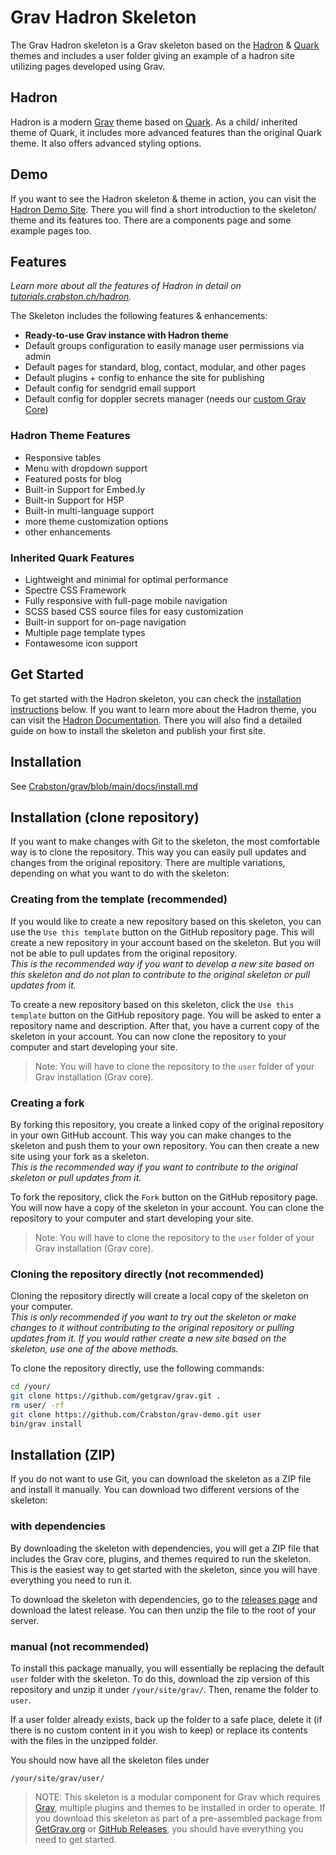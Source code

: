 # Grav Hadron Skeleton

The Grav Hadron skeleton is a Grav skeleton based on the [Hadron](https://github.com/Crabston/grav-theme-hadron) & [Quark](https://github.com/getgrav/grav-theme-quark) themes and includes a user folder giving an example of a hadron site utilizing pages developed using Grav.

## Hadron
Hadron is a modern [Grav](https://getgrav.org) theme based on [Quark](https://github.com/getgrav/grav-theme-quark). As a child/ inherited theme of Quark, it includes more advanced features than the original Quark theme. It also offers advanced styling options.

## Demo
If you want to see the Hadron skeleton & theme in action, you can visit the [Hadron Demo Site](https://grav.demo.crabston.dev/). There you will find a short introduction to the skeleton/ theme and its features too. There are a components page and some example pages too.

## Features
_Learn more about all the features of Hadron in detail on [tutorials.crabston.ch/hadron](https://tutorials.crabston.ch/hadron)._

The Skeleton includes the following features & enhancements:
- **Ready-to-use Grav instance with Hadron theme**
- Default groups configuration to easily manage user permissions via admin
- Default pages for standard, blog, contact, modular, and other pages
- Default plugins + config to enhance the site for publishing
- Default config for sendgrid email support
- Default config for doppler secrets manager (needs our [custom Grav Core](https://github.com/Crabston/grav))

### Hadron Theme Features
- Responsive tables
- Menu with dropdown support
- Featured posts for blog
- Built-in Support for Embed.ly
- Built-in Support for H5P
- Built-in multi-language support
- more theme customization options
- other enhancements

### Inherited Quark Features
- Lightweight and minimal for optimal performance
- Spectre CSS Framework
- Fully responsive with full-page mobile navigation
- SCSS based CSS source files for easy customization
- Built-in support for on-page navigation
- Multiple page template types
- Fontawesome icon support

## Get Started

To get started with the Hadron skeleton, you can check the [installation instructions](#installation) below. If you want to learn more about the Hadron theme, you can visit the [Hadron Documentation](https://tutorials.crabston.ch/hadron). There you will also find a detailed guide on how to install the skeleton and publish your first site.

## Installation

See [Crabston/grav/blob/main/docs/install.md](https://github.com/Crabston/grav/blob/main/docs/install.md)

## Installation (clone repository)
If you want to make changes with Git to the skeleton, the most comfortable way is to clone the repository. This way you can easily pull updates and changes from the original repository. There are multiple variations, depending on what you want to do with the skeleton:

### Creating from the template (recommended)
If you would like to create a new repository based on this skeleton, you can use the `Use this template` button on the GitHub repository page. This will create a new repository in your account based on the skeleton. But you will not be able to pull updates from the original repository.  
_This is the recommended way if you want to develop a new site based on this skeleton and do not plan to contribute to the original skeleton or pull updates from it._

To create a new repository based on this skeleton, click the `Use this template` button on the GitHub repository page. You will be asked to enter a repository name and description. After that, you have a current copy of the skeleton in your account. You can now clone the repository to your computer and start developing your site.

> Note: You will have to clone the repository to the `user` folder of your Grav installation (Grav core).

### Creating a fork
By forking this repository, you create a linked copy of the original repository in your own GitHub account. This way you can make changes to the skeleton and push them to your own repository. You can then create a new site using your fork as a skeleton.  
_This is the recommended way if you want to contribute to the original skeleton or pull updates from it._

To fork the repository, click the `Fork` button on the GitHub repository page. You will now have a copy of the skeleton in your account. You can clone the repository to your computer and start developing your site.

> Note: You will have to clone the repository to the `user` folder of your Grav installation (Grav core).

### Cloning the repository directly (not recommended)
Cloning the repository directly will create a local copy of the skeleton on your computer.  
_This is only recommended if you want to try out the skeleton or make changes to it without contributing to the original repository or pulling updates from it. If you would rather create a new site based on the skeleton, use one of the above methods._

To clone the repository directly, use the following commands:
```bash
cd /your/
git clone https://github.com/getgrav/grav.git .
rm user/ -rf
git clone https://github.com/Crabston/grav-demo.git user
bin/grav install
```

## Installation (ZIP)
If you do not want to use Git, you can download the skeleton as a ZIP file and install it manually. You can download two different versions of the skeleton:

### with dependencies
By downloading the skeleton with dependencies, you will get a ZIP file that includes the Grav core, plugins, and themes required to run the skeleton. This is the easiest way to get started with the skeleton, since you will have everything you need to run it.

To download the skeleton with dependencies, go to the [releases page](https://github.com/Crabston/grav-demo/releases) and download the latest release. You can then unzip the file to the root of your server.

### manual (not recommended)
To install this package manually, you will essentially be replacing the default `user` folder with the skeleton. To do this, download the zip version of this repository and unzip it under `/your/site/grav/`. Then, rename the folder to `user`.

If a user folder already exists, back up the folder to a safe place, delete it (if there is no custom content in it you wish to keep) or replace its contents with the files in the unzipped folder.

You should now have all the skeleton files under

	/your/site/grav/user/

> NOTE: This skeleton is a modular component for Grav which requires [Grav](http://github.com/getgrav/grav), multiple plugins and themes to be installed in order to operate. If you download this skeleton as part of a pre-assembled package from [GetGrav.org](http://getgrav.org/downloads/skeletons#extras) or [GitHub Releases](https://github.com/Crabston/grav-demo/releases), you should have everything you need to get started.
